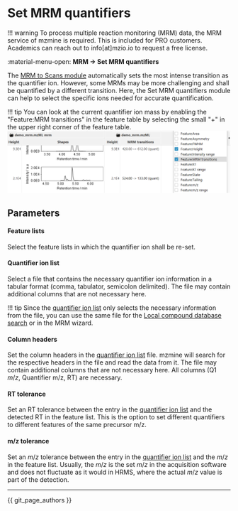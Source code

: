 # Set MRM quantifiers

!!! warning
    To process multiple reaction monitoring (MRM) data, the MRM service of mzmine is required. This is
    included for PRO customers. Academics can reach out to info[at]mzio.io to request a free license.
    
:material-menu-open: **MRM → Set MRM quantifiers**

The [MRM to Scans module](../mrm_mrmtoscans/mrm-to-scans.md) automatically sets the most intense transition as the quantifier ion. However, some MRMs may be more challenging and shall be quantified by a different transition. Here, the Set MRM quantifiers module can help to select the specific ions needed for accurate quantification.

!!! tip
    You can look at the current quantifier ion mass by enabling the "Feature:MRM transitions" in the feature table by selecting the small "+" in the upper right corner of the feature table.
    ![img.png](mrm_transition_table.png)

## Parameters

#### Feature lists

Select the feature lists in which the quantifier ion shall be re-set.

#### Quantifier ion list

Select a file that contains the necessary quantifier ion information in a tabular format (comma, tabulator, semicolon delimited). The file may contain additional columns that are not necessary here.

!!! tip
    Since the [quantifier ion list](#quantifier-ion-list) only selects the necessary information from the file, you can use the same file for the [Local compound database search](../id_prec_local_cmpd_db/local-cmpd-db-search.md) or in the MRM wizard.

#### Column headers

Set the column headers in the [quantifier ion list](#quantifier-ion-list) file. mzmine will search for the respective headers in the file and read the data from it. The file may contain additional columns that are not necessary here. All columns (Q1 _m_/_z_, Quantifier m/z, RT) are necessary.

#### RT tolerance

Set an RT tolerance between the entry in the [quantifier ion list](#quantifier-ion-list) and the detected RT in the feature list. This is the option to set different quantifiers to different features of the same precursor m/z.

#### m/z tolerance

Set an _m_/_z_ tolerance between the entry in the [quantifier ion list](#quantifier-ion-list) and the _m_/_z_ in the feature list. Usually, the _m_/_z_ is the set _m_/_z_ in the acquisition software and does not fluctuate as it would in HRMS, where the actual _m_/_z_ value is part of the detection.

---

{{ git_page_authors }}
